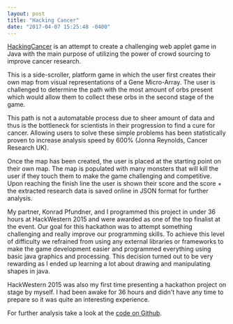 ```yaml
--- 
layout: post 
title: "Hacking Cancer" 
date: "2017-04-07 15:25:48 -0400" 
---
```


[HackingCancer](https://github.com/Guppster/HackingCancer) is an attempt to 
create a challenging web applet game in Java with the main purpose of utilizing
the power of crowd sourcing to improve cancer research.

This is a side-scroller, platform game in which the user first creates their
own map from visual representations of a Gene Micro-Array. The user is
challenged to determine the path with the most amount of orbs present which
would allow them to collect these orbs in the second stage of the game. 

This path is not a automatable process due to sheer amount of data and thus is
the bottleneck for scientists in their progression to find a cure for cancer.
Allowing users to solve these simple problems has been statistically proven to
increase analysis speed by 600% (Jonna Reynolds, Cancer Research UK).

Once the map has been created, the user is placed at the starting point on
their own map. The map is populated with many monsters that will kill the user
if they touch them to make the game challenging and competitive. Upon reaching
the finish line the user is shown their score and the score + the extracted
research data is saved online in JSON format for further analysis. 

My partner, Konrad Pfundner, and I programmed this project in under 36 hours at
HackWestern 2015 and were awarded as one of the top finalist at the event. Our
goal for this hackathon was to attempt something challenging and really improve
our programming skills. To achieve this level of difficulty we refrained from using
any external libraries or frameworks to make the game development easier and 
programmed everything using basic java graphics and processing. This decision
turned out to be very rewarding as I ended up learning a lot about drawing and 
manipulating shapes in java.

HackWestern 2015 was also my first time presenting a hackathon project on stage 
by myself. I had been awake for 36 hours and didn't have any time to prepare so it was
quite an interesting experience.  

For further analysis take a look at the [code on Github](https://github.com/Guppster/HackingCancer).
